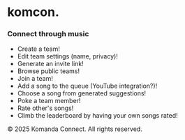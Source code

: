 # komcon.

### Connect through music

- Create a team!
- Edit team settings (name, privacy)!
- Generate an invite link!
- Browse public teams!
- Join a team!
- Add a song to the queue (YouTube integration?)!
- Choose a song from generated suggestions!
- Poke a team member!
- Rate other's songs!
- Climb the leaderboard by having your own songs rated!

© 2025 Komanda Connect. All rights reserved.
